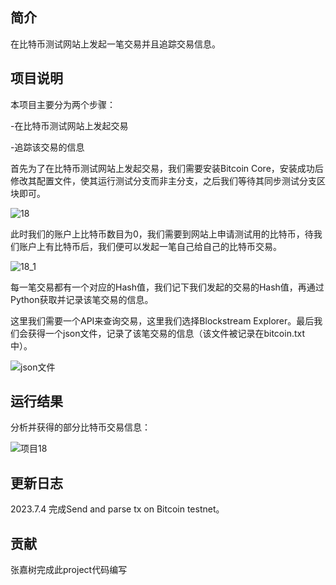 ## 简介
在比特币测试网站上发起一笔交易并且追踪交易信息。


## 项目说明
本项目主要分为两个步骤：

-在比特币测试网站上发起交易

-追踪该交易的信息

首先为了在比特币测试网站上发起交易，我们需要安装Bitcoin Core，安装成功后修改其配置文件，使其运行测试分支而非主分支，之后我们等待其同步测试分支区块即可。

![18](https://github.com/snipernan/SDU23-CryptoRepo/assets/111271440/7e1c8c18-fecd-4d9e-bfb0-be21afaedfa6)

此时我们的账户上比特币数目为0，我们需要到网站上申请测试用的比特币，待我们账户上有比特币后，我们便可以发起一笔自己给自己的比特币交易。

![18_1](https://github.com/snipernan/SDU23-CryptoRepo/assets/111271440/5d446e27-9561-4197-adf5-5efebda1f4a4)

每一笔交易都有一个对应的Hash值，我们记下我们发起的交易的Hash值，再通过Python获取并记录该笔交易的信息。

这里我们需要一个API来查询交易，这里我们选择Blockstream Explorer。最后我们会获得一个json文件，记录了该笔交易的信息（该文件被记录在bitcoin.txt中）。

![json文件](https://github.com/snipernan/SDU23-CryptoRepo/assets/111271440/b290fcb8-ed6f-4abb-8628-3f00e83d7be3)


## 运行结果
分析并获得的部分比特币交易信息：

![项目18](https://github.com/snipernan/SDU23-CryptoRepo/assets/111271440/002b1498-ce6a-4137-bc9b-3d97d34972bd)


## 更新日志
2023.7.4 完成Send and parse tx on Bitcoin testnet。

## 贡献
张嘉树完成此project代码编写
